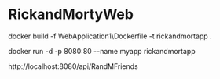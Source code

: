 # RickandMortyWeb

docker build -f WebApplication1\Dockerfile -t rickandmortapp .

docker run -d -p 8080:80 --name myapp rickandmortapp 

http://localhost:8080/api/RandMFriends
